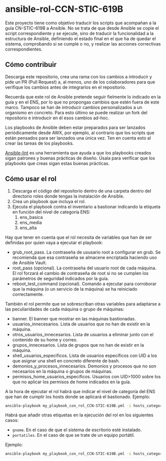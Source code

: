 # ansible-rol-CCN-STIC-619B

Este proyecto tiene como objetivo traducir los scripts que acompañan a la guía CN-STIC-619B a Ansible. No se trata de que desde Ansible se copie el script correspondiente y se ejecute, sino de traducir la funcionalidad a la estructura de Ansible, definiendo el estado final en el que ha de quedar el sistema, comprobando si se cumple o no, y realizar las acciones correctivas correspondientes.

## Cómo contribuir

Descarga este repositorio, crea una rama con los cambios a introducir y pide un PR (Pull Request) a, al menos, uno de los colaboradores para que verifique los cambios antes de integrarlos en el repositorio.

Recuerda que este rol de Ansible pretende seguir fielmente lo indicado en la guía y en el ENS, por lo que no propongas cambios que estén fuera de este marco. Tampoco se han de introducir cambios personalizados a un organismo en concreto. Para esto último se puede realizar un fork del repositorio e introducir en él esos cambios ad-hoc.

Los playbooks de Ansible deben estar preparados para ser lanzados periódicamente desde AWX, por ejemplo, al contrario que los scripts que están pensados para ser lanzados una única vez. Ten en cuenta esto al crear las tareas de los playbooks.

[Ansible-lint](https://ansible-lint.readthedocs.io/) es una herramienta que ayuda a que los playbooks creados sigan patrones y buenas prácticas de diseño. Úsala para verificar que los playbooks que creas sigan estas buenas prácticas.

## Cómo usar el rol

1. Descarga el código del repositorio dentro de una carpeta dentro del directorio roles donde tengas la instalación de Ansible.
2. Crea un playbook que incluya el rol.
3. Ejecuta el playbook contra el inventario a bastionar indicando la etiqueta en función del nivel de categoría ENS:
   1. ens_basica
   2. ens_media
   3. ens_alta

Hay que tener en cuenta que el rol necesita de variables que han de ser definidas por quien vaya a ejecutar el playbook:
* grub_root_pass. La contraseña de ususario root a configurar en grub. Se recomienda que esa contraseña se almacene encriptada haciendo uso de Ansible Vault.
* root_pass (opcional). La contraseña del usuario root de cada máquina. El rol forzará el cambio de contraseña de root si no se cumplen los parámetros de seguridad indicados por la guía.
* reboot_test_command (opcional). Comando a ejecutar para corroborar que la máquina (o un servicio de la máquina) se ha reiniciado correctamente.

También el rol permite que se sobrescriban otras variables para adaptarse a las peculiaridades de cada máquina o grupo de máquinas:
* banner. El banner que mostrar en las máquinas bastionadas.
* usuarios_innecesarios. Lista de usuarios que no han de existir en la máquina.
* otros_usuarios_innecesarios. Lista de usuarios a eliminar junto con el contenido de su home y correo.
* grupos_innecesarios. Lista de grupos que no han de existir en la máquina.
* shell_usuarios_especificos. Lista de usuarios específicos con UID a los que asignar una shell en concreto diferente de bash.
* demonios_y_procesos_innecesarios. Demonios y procesos que no son necesarios en la máquina o grupos de máquinas.
* permisos_home_usuarios_especificos. Usuarios con UID>1000 sobre los que no aplicar los permisos de home indicados en la guía.


A la hora de ejecutar el rol habrá que indicar el nivel de categoría del ENS que han de cumplir los hosts donde se aplicará el bastionado. Ejemplo:

```bash
ansible-playbook my_playbook_con_rol_CCN-STIC-619B.yml -i hosts_categoria_media_ENS --tag ens_media
```
Habrá que añadir otras etiquetas en la ejecución del rol en los siguientes casos:
* `gnome`. En el caso de que el sistema de escritorio esté instalado.
* `portatiles`. En el caso de que se trate de un equipo portátil.

Ejemplo:
```bash
ansible-playbook my_playbook_con_rol_CCN-STIC-619B.yml -i hosts_categoria_media_ENS --tag ens_media,gnome,portatiles
```
